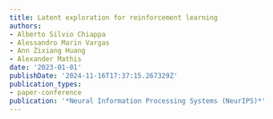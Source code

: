 ```yaml
---
title: Latent exploration for reinforcement learning
authors:
- Alberto Silvio Chiappa
- Alessandro Marin Vargas
- Ann Zixiang Huang
- Alexander Mathis
date: '2023-01-01'
publishDate: '2024-11-16T17:37:15.267329Z'
publication_types:
- paper-conference
publication: '*Neural Information Processing Systems (NeurIPS)*'
---
```

